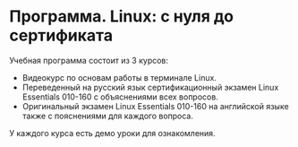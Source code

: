 # Программа. Linux: с нуля до сертификата

Учебная программа состоит из 3 курсов:

+ Видеокурс по основам работы в терминале Linux.
+ Переведенный на русский язык сертификационный экзамен Linux Essentials 010-160 с объяснениями всех вопросов.
+ Оригинальный экзамен Linux Essentials 010-160 на английской языке также с пояснениями для каждого вопроса.

У каждого курса есть демо уроки для ознакомления.